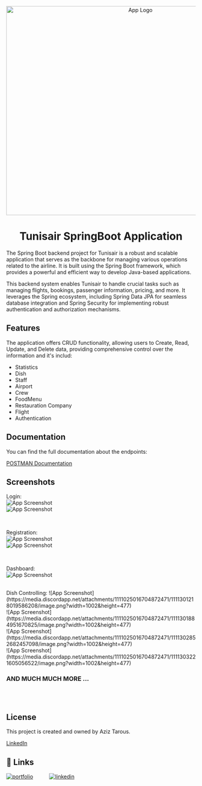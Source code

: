 
<p align="center">
    <img width="698" height="557" src="https://media.discordapp.net/attachments/1111025016704872471/1111299687400607784/image_2023-03-22_130827121-removebg-preview.png" alt="App Logo">
</p>

<h1 align="center">
Tunisair SpringBoot Application
</h1>

The Spring Boot backend project for Tunisair is a robust and scalable application that serves as the backbone for managing various operations related to the airline. It is built using the Spring Boot framework, which provides a powerful and efficient way to develop Java-based applications.

This backend system enables Tunisair to handle crucial tasks such as managing flights, bookings, passenger information, pricing, and more. It leverages the Spring ecosystem, including Spring Data JPA for seamless database integration and Spring Security for implementing robust authentication and authorization mechanisms.


## Features

The application offers CRUD functionality, allowing users to Create, Read, Update, and Delete data, providing comprehensive control over the information and it's includ:
- Statistics
- Dish
- Staff
- Airport
- Crew
- FoodMenu
- Restauration Company
- Flight
- Authentication


## Documentation


You can find the full documentation about the endpoints:

[POSTMAN Documentation](https://documenter.getpostman.com/view/13585043/2s93m62hr7)

## Screenshots
Login:
</br>
![App Screenshot](https://media.discordapp.net/attachments/1111025016704872471/1111300018633183334/image.png?width=1002&height=477)
</br>
![App Screenshot](https://media.discordapp.net/attachments/1111025016704872471/1111300277702774804/image.png?width=1002&height=477)
</br>

</br>

Registration:
</br>
![App Screenshot](https://media.discordapp.net/attachments/1111025016704872471/1111300482137329784/image.png?width=1002&height=477)
</br>
![App Screenshot](https://media.discordapp.net/attachments/1111025016704872471/1111300760844648538/image.png?width=1002&height=477)

</br>


Dashboard:
</br>
![App Screenshot](https://media.discordapp.net/attachments/1111025016704872471/1111301143000264724/image.png?width=1002&height=477)

</br>
Dish Controlling:
![App Screenshot](https://media.discordapp.net/attachments/1111025016704872471/1111301218019586208/image.png?width=1002&height=477)
</br>
![App Screenshot](https://media.discordapp.net/attachments/1111025016704872471/1111301884951670825/image.png?width=1002&height=477)
</br>
![App Screenshot](https://media.discordapp.net/attachments/1111025016704872471/1111302852682457098/image.png?width=1002&height=477)
</br>
![App Screenshot](https://media.discordapp.net/attachments/1111025016704872471/1111303221605056522/image.png?width=1002&height=477)
</br>

### AND MUCH MUCH MORE ...
</br></br>
## License

This project is created and owned by Aziz Tarous.

[LinkedIn](https://www.linkedin.com/in/aziz-tarous/)


## 🔗 Links

[![portfolio](https://img.shields.io/badge/my_portfolio-000?style=for-the-badge&logo=ko-fi&logoColor=white)](https://eportfolio-host.web.app) &nbsp;   &nbsp;   &nbsp;   &nbsp;   &nbsp;   [![linkedin](https://img.shields.io/badge/linkedin-0A66C2?style=for-the-badge&logo=linkedin&logoColor=white)](https://www.linkedin.com/in/aziz-tarous/)



